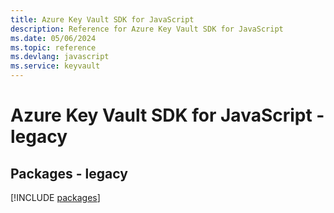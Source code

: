 ```yaml
---
title: Azure Key Vault SDK for JavaScript
description: Reference for Azure Key Vault SDK for JavaScript
ms.date: 05/06/2024
ms.topic: reference
ms.devlang: javascript
ms.service: keyvault
---
```

# Azure Key Vault SDK for JavaScript - legacy
## Packages - legacy
[!INCLUDE [packages](key-vault-index.md)]